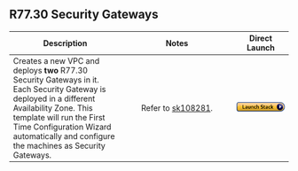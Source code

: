 
## R77.30 Security Gateways
<table>
    <thead>
        <tr>
            <th>Description</th>
            <th>Notes</th>
            <th>Direct Launch</th>
        </tr>
    </thead>
    <tbody>
        <tr>
            <td width="40%">
           Creates a new VPC and deploys <b>two</b> R77.30 Security Gateways in it.  Each Security Gateway is deployed in a different Availability Zone.  This template will run the First Time Configuration Wizard automatically and configure the machines as Security Gateways.
            </td>
            <td width="40%" style="text-align:center">Refer to <a href="https://supportcenter.checkpoint.com/supportcenter/portal?eventSubmit_doGoviewsolutiondetails=&solutionid=sk108281">sk108281</a>.</td>
            <td><a href="https://console.aws.amazon.com/cloudformation/home#/stacks/create/review?templateURL=https%3A%2F%2Fs3.amazonaws.com%2FCloudFormationTemplate%2Finter-az-cluster.json&stackName=Check-Point-2-Gateways"><img src="../../../../aws/images/launch.png"/></a></td>
        </tr>
    </tbody>
</table>
<br/>
<br/>
